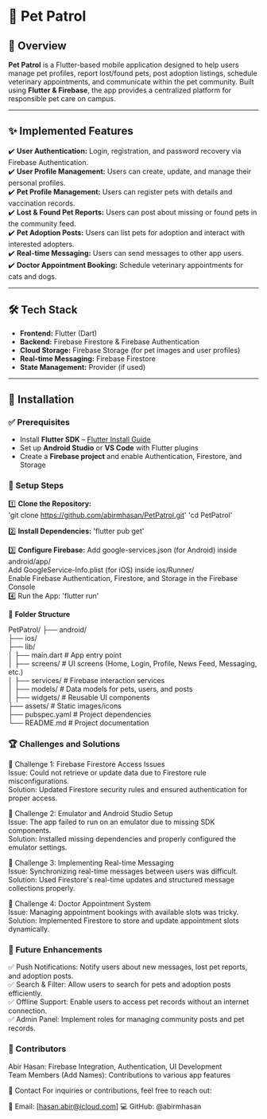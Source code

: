 # 🐾 Pet Patrol

## 📌 Overview  
**Pet Patrol** is a Flutter-based mobile application designed to help users manage pet profiles, report lost/found pets, post adoption listings, schedule veterinary appointments, and communicate within the pet community. Built using **Flutter & Firebase**, the app provides a centralized platform for responsible pet care on campus.  

---

## ✨ Implemented Features  

✔️ **User Authentication:** Login, registration, and password recovery via Firebase Authentication.  
✔️ **User Profile Management:** Users can create, update, and manage their personal profiles.  
✔️ **Pet Profile Management:** Users can register pets with details and vaccination records.  
✔️ **Lost & Found Pet Reports:** Users can post about missing or found pets in the community feed.  
✔️ **Pet Adoption Posts:** Users can list pets for adoption and interact with interested adopters.  
✔️ **Real-time Messaging:** Users can send messages to other app users.  
✔️ **Doctor Appointment Booking:** Schedule veterinary appointments for cats and dogs.  

---

## 🛠️ Tech Stack  

- **Frontend:** Flutter (Dart)  
- **Backend:** Firebase Firestore & Firebase Authentication  
- **Cloud Storage:** Firebase Storage (for pet images and user profiles)  
- **Real-time Messaging:** Firebase Firestore  
- **State Management:** Provider (if used)  

---

## 🚀 Installation  

### ✅ Prerequisites  

- Install **Flutter SDK** – [Flutter Install Guide](https://flutter.dev/docs/get-started/install)  
- Set up **Android Studio** or **VS Code** with Flutter plugins  
- Create a **Firebase project** and enable Authentication, Firestore, and Storage  

### 🔧 Setup Steps  

1️⃣ **Clone the Repository:**  
'git clone https://github.com/abirmhasan/PetPatrol.git'
'cd PetPatrol'

2️⃣ **Install Dependencies:**
'flutter pub get'

3️⃣ **Configure Firebase:**
Add google-services.json (for Android) inside android/app/ <br>
Add GoogleService-Info.plist (for iOS) inside ios/Runner/ <br>
Enable Firebase Authentication, Firestore, and Storage in the Firebase Console <br>
4️⃣ Run the App:
'flutter run'


📁 **Folder Structure**

PetPatrol/
├── android/                     <br>
├── ios/                          <br>
├── lib/                           <br>
│   ├── main.dart        # App entry point   <br>
│   ├── screens/         # UI screens (Home, Login, Profile, News Feed, Messaging, etc.) <br>
│   ├── services/        # Firebase interaction services <br>
│   ├── models/          # Data models for pets, users, and posts <br>
│   ├── widgets/         # Reusable UI components <br>
├── assets/              # Static images/icons <br>
├── pubspec.yaml         # Project dependencies <br>
└── README.md            # Project documentation <br>


### 🏆 Challenges and Solutions
🔹 Challenge 1: Firebase Firestore Access Issues <br>
    Issue: Could not retrieve or update data due to Firestore rule misconfigurations. <br>
    Solution: Updated Firestore security rules and ensured authentication for proper access. <br>
    
🔹 Challenge 2: Emulator and Android Studio Setup <br>
    Issue: The app failed to run on an emulator due to missing SDK components. <br>
    Solution: Installed missing dependencies and properly configured the emulator settings. <br>
    
🔹 Challenge 3: Implementing Real-time Messaging <br>
    Issue: Synchronizing real-time messages between users was difficult. <br>
    Solution: Used Firestore's real-time updates and structured message collections properly. <br>
    
🔹 Challenge 4: Doctor Appointment System <br>
    Issue: Managing appointment bookings with available slots was tricky. <br>
  Solution: Implemented Firestore to store and update appointment slots dynamically. <br>

### 🎯 Future Enhancements
✅ Push Notifications: Notify users about new messages, lost pet reports, and adoption posts. <br>
✅ Search & Filter: Allow users to search for pets and adoption posts efficiently. <br>
✅ Offline Support: Enable users to access pet records without an internet connection. <br>
✅ Admin Panel: Implement roles for managing community posts and pet records. <br>

### 👥 Contributors
Abir Hasan: Firebase Integration, Authentication, UI Development <br>
Team Members (Add Names): Contributions to various app features <br>

📩 Contact
For inquiries or contributions, feel free to reach out: <br>

📧 Email: [hasan.abir@icloud.com]
💻 GitHub: @abirmhasan
